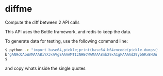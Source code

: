 # diffme
Compute the diff between 2 API calls

This API uses the Bottle framework, and redis to keep the data.

To generate data for testing, use the following command line:

```sh
$ python -c "import base64,pickle;print(base64.b64encode(pickle.dumps({'foo': 'world', 'bar':'1234'})))"
b'gAN9cQAoWAMAAABiYXJxAVgEAAAAMTIzNHECWAMAAABmb29xA1gFAAAAd29ybGRxBHUu'
$
```
and copy whats inside the single quotes
